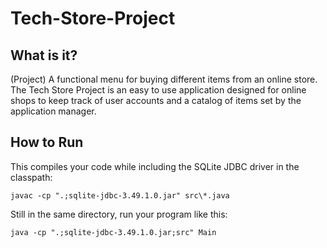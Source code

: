 # Tech-Store-Project

## What is it?

(Project) A functional menu for buying different items from an online store. The Tech Store Project is an easy to use application designed for online shops to keep track of user accounts and a catalog of items set by the application manager. 

## How to Run

This compiles your code while including the SQLite JDBC driver in the classpath:

    javac -cp ".;sqlite-jdbc-3.49.1.0.jar" src\*.java

Still in the same directory, run your program like this:
    
    java -cp ".;sqlite-jdbc-3.49.1.0.jar;src" Main
